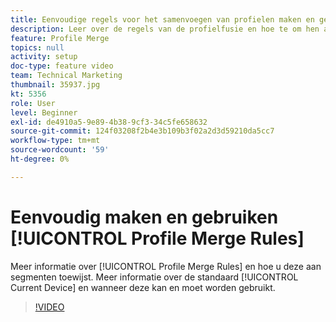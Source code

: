 ```yaml
---
title: Eenvoudige regels voor het samenvoegen van profielen maken en gebruiken
description: Leer over de regels van de profielfusie en hoe te om hen aan segmenten toe te wijzen. Leer meer over het standaardprofiel "Huidig apparaat" en wanneer dit kan/moet worden gebruikt.
feature: Profile Merge
topics: null
activity: setup
doc-type: feature video
team: Technical Marketing
thumbnail: 35937.jpg
kt: 5356
role: User
level: Beginner
exl-id: de4910a5-9e89-4b38-9cf3-34c5fe658632
source-git-commit: 124f03208f2b4e3b109b3f02a2d3d59210da5cc7
workflow-type: tm+mt
source-wordcount: '59'
ht-degree: 0%

---
```


# Eenvoudig maken en gebruiken [!UICONTROL Profile Merge Rules]

Meer informatie over [!UICONTROL Profile Merge Rules] en hoe u deze aan segmenten toewijst. Meer informatie over de standaard [!UICONTROL Current Device] en wanneer deze kan en moet worden gebruikt.

>[!VIDEO](https://video.tv.adobe.com/v/35937/?quality=12&learn=on)
